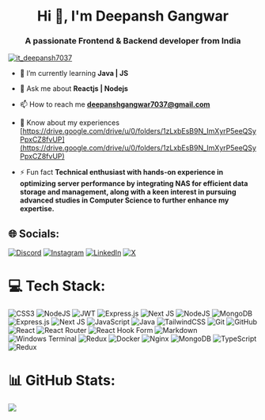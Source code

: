 <h1 align="center">Hi 👋, I'm Deepansh Gangwar</h1>
<h3 align="center">A passionate Frontend & Backend developer from India</h3>

<p align="left"> <a href="https://twitter.com/it_deepansh7037" target="blank"><img src="https://img.shields.io/twitter/follow/it_deepansh7037?logo=twitter&style=for-the-badge" alt="it_deepansh7037" /></a> </p>

- 🌱 I’m currently learning **Java | JS**

- 💬 Ask me about **Reactjs | Nodejs**

- 📫 How to reach me **deepanshgangwar7037@gmail.com**

- 📄 Know about my experiences [https://drive.google.com/drive/u/0/folders/1zLxbEsB9N_ImXyrP5eeQSyPpxCZ8fvUP](https://drive.google.com/drive/u/0/folders/1zLxbEsB9N_ImXyrP5eeQSyPpxCZ8fvUP)

- ⚡ Fun fact **Technical enthusiast with hands-on experience in optimizing server performance by integrating NAS for efficient data storage and management, along with a keen interest in pursuing advanced studies in Computer Science to further enhance my expertise.**

## 🌐 Socials:

[![Discord](https://img.shields.io/badge/Discord-%237289DA.svg?logo=discord&logoColor=white)](https://discord.gg/https://discord.gg/F2Q3nxCV8x) [![Instagram](https://img.shields.io/badge/Instagram-%23E4405F.svg?logo=Instagram&logoColor=white)](https://instagram.com/endless_code_) [![LinkedIn](https://img.shields.io/badge/LinkedIn-%230077B5.svg?logo=linkedin&logoColor=white)](https://linkedin.com/in/deepansh-gangwar-58353122a/) [![X](https://img.shields.io/badge/X-black.svg?logo=X&logoColor=white)](https://x.com/it_deepansh7037)

# 💻 Tech Stack:

![CSS3](https://img.shields.io/badge/css3-%231572B6.svg?style=for-the-badge&logo=css3&logoColor=white) ![NodeJS](https://img.shields.io/badge/node.js-6DA55F?style=for-the-badge&logo=node.js&logoColor=white) ![JWT](https://img.shields.io/badge/JWT-black?style=for-the-badge&logo=JSON%20web%20tokens) ![Express.js](https://img.shields.io/badge/express.js-%23404d59.svg?style=for-the-badge&logo=express&logoColor=%2361DAFB) ![Next JS](https://img.shields.io/badge/Next-black?style=for-the-badge&logo=next.js&logoColor=white) ![NodeJS](https://img.shields.io/badge/node.js-6DA55F?style=for-the-badge&logo=node.js&logoColor=white) ![MongoDB](https://img.shields.io/badge/MongoDB-%234ea94b.svg?style=for-the-badge&logo=mongodb&logoColor=white) ![Express.js](https://img.shields.io/badge/express.js-%23404d59.svg?style=for-the-badge&logo=express&logoColor=%2361DAFB) ![Next JS](https://img.shields.io/badge/Next-black?style=for-the-badge&logo=next.js&logoColor=white) ![JavaScript](https://img.shields.io/badge/javascript-%23323330.svg?style=for-the-badge&logo=javascript&logoColor=%23F7DF1E) ![Java](https://img.shields.io/badge/java-%23ED8B00.svg?style=for-the-badge&logo=openjdk&logoColor=white) ![TailwindCSS](https://img.shields.io/badge/tailwindcss-%2338B2AC.svg?style=for-the-badge&logo=tailwind-css&logoColor=white) ![Git](https://img.shields.io/badge/git-%23F05033.svg?style=for-the-badge&logo=git&logoColor=white) ![GitHub](https://img.shields.io/badge/github-%23121011.svg?style=for-the-badge&logo=github&logoColor=white) ![React](https://img.shields.io/badge/react-%2320232a.svg?style=for-the-badge&logo=react&logoColor=%2361DAFB) ![React Router](https://img.shields.io/badge/React_Router-CA4245?style=for-the-badge&logo=react-router&logoColor=white) ![React Hook Form](https://img.shields.io/badge/React%20Hook%20Form-%23EC5990.svg?style=for-the-badge&logo=reacthookform&logoColor=white) ![Markdown](https://img.shields.io/badge/markdown-%23000000.svg?style=for-the-badge&logo=markdown&logoColor=white) ![Windows Terminal](https://img.shields.io/badge/Windows%20Terminal-%234D4D4D.svg?style=for-the-badge&logo=windows-terminal&logoColor=white) ![Redux](https://img.shields.io/badge/redux-%23593d88.svg?style=for-the-badge&logo=redux&logoColor=white) ![Docker](https://img.shields.io/badge/docker-%230db7ed.svg?style=for-the-badge&logo=docker&logoColor=white) ![Nginx](https://img.shields.io/badge/nginx-%23009639.svg?style=for-the-badge&logo=nginx&logoColor=white) ![MongoDB](https://img.shields.io/badge/MongoDB-%234ea94b.svg?style=for-the-badge&logo=mongodb&logoColor=white) ![TypeScript](https://img.shields.io/badge/typescript-%23007ACC.svg?style=for-the-badge&logo=typescript&logoColor=white) ![Redux](https://img.shields.io/badge/redux-%23593d88.svg?style=for-the-badge&logo=redux&logoColor=white)

# 📊 GitHub Stats:

![](https://github-readme-stats.vercel.app/api/top-langs/?username=mr-deepansh&theme=dark&hide_border=false&include_all_commits=false&count_private=true&layout=compact) </br>

